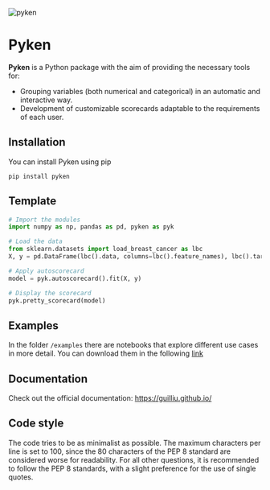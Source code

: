 ![pyken](https://github.com/Guilliu/pyken/blob/main/visual/dragons_wp.jpg)
# Pyken

**Pyken** is a Python package with the aim of providing the necessary tools for:

- Grouping variables (both numerical and categorical) in an automatic and interactive way.
- Development of customizable scorecards adaptable to the requirements of each user.


## Installation
You can install Pyken using pip
```
pip install pyken
```

## Template
```python
# Import the modules
import numpy as np, pandas as pd, pyken as pyk

# Load the data
from sklearn.datasets import load_breast_cancer as lbc
X, y = pd.DataFrame(lbc().data, columns=lbc().feature_names), lbc().target 

# Apply autoscorecard
model = pyk.autoscorecard().fit(X, y)

# Display the scorecard
pyk.pretty_scorecard(model)
```

## Examples
In the folder `/examples` there are notebooks that explore different use cases in more detail. You can download them in the following [link](https://drive.google.com/drive/folders/12YhRSE__N0Dw22SJDpd-lXoUhV4qLY3b)

## Documentation
Check out the official documentation: https://guilliu.github.io/

## Code style
The code tries to be as minimalist as possible. The maximum characters per line is set to 100, since the 80 characters of the PEP 8 standard are considered worse for readability. For all other questions, it is recommended to follow the PEP 8 standards, with a slight preference for the use of single quotes.
